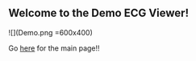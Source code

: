 ## Welcome to the Demo ECG Viewer!

![](Demo.png =600x400)

Go [here](https://lucas-mc.github.io/website_demo/index.html) for the main page!!
